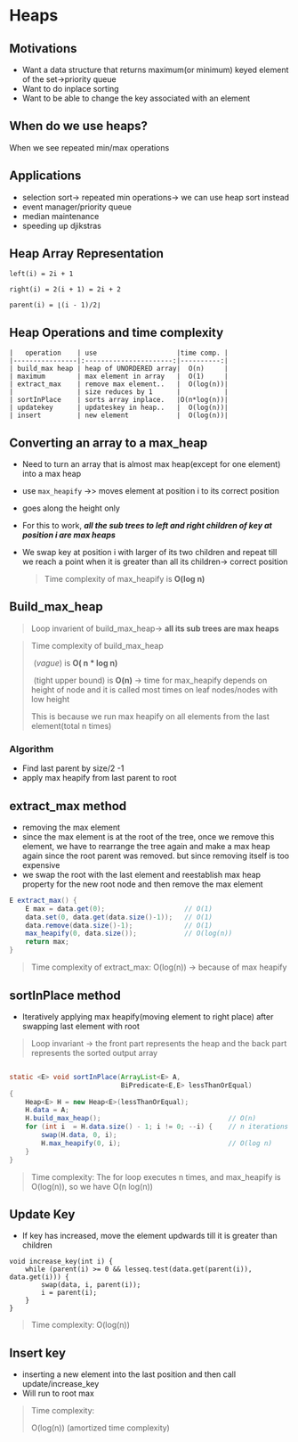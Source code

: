 # Heaps

## Motivations

- Want a data structure that returns maximum(or minimum) keyed element of the set->priority queue
- Want to do inplace sorting
- Want to be able to change the key associated with an element

## When do we use heaps?

When we see repeated min/max operations

## Applications

- selection sort-> repeated min operations-> we can use heap sort instead
- event manager/priority queue
- median maintenance
- speeding up djikstras

## Heap Array Representation

```
left(i) = 2i + 1

right(i) = 2(i + 1) = 2i + 2

parent(i) = ⌊(i - 1)/2⌋
```

## Heap Operations and time complexity

```
|   operation    | use                    |time comp. |
|----------------|:----------------------:|----------:|
| build_max heap | heap of UNORDERED array|  O(n)     |
| maximum        | max element in array   |  O(1)     |
| extract_max    | remove max element..   |  O(log(n))|
|				 | size reduces by 1      |           |
| sortInPlace    | sorts array inplace.   |O(n*log(n))|
| updatekey      | updateskey in heap..   |  O(log(n))|
| insert         | new element            |  O(log(n))|

```



## Converting an array to a max_heap

- Need to turn an array that is almost max heap(except for one element) into a max heap

- use `max_heapify` ->> moves element at position i to its correct position

- goes along the height only

- For this to work, ***all the sub trees to left and right children of key at position i are max heaps*** 

- We swap key at position i with larger of its two children and repeat till we reach a point when it is greater than all its children-> correct position

  

  >  Time complexity of max_heapify is **O(log n)**

## Build_max_heap

> Loop invarient of build_max_heap-> **all its sub trees are max heaps**

>  Time complexity of build_max_heap
>
> ​	(*vague*) is **O( n * log n)**
>
> ​	(tight upper bound) is **O(n)** -> time for max_heapify depends on height of node and it is called most times on leaf nodes/nodes with low height
>
> This is because we run max heapify on all elements from the last element(total n times)

### Algorithm

- Find last parent by size/2 -1
- apply max heapify from last parent to root



## extract_max method

- removing the max element
- since the max element is at the root of the tree, once we remove this element, we have to rearrange the tree again and make a max heap again since the root parent was removed. but since removing itself is too expensive
- we swap the root with the last element and reestablish max heap property for the new root node   and then remove the max element

```java
E extract_max() {
	E max = data.get(0);                    // O(1)
	data.set(0, data.get(data.size()-1));   // O(1)
	data.remove(data.size()-1);             // O(1)
	max_heapify(0, data.size());            // O(log(n))
	return max;
}
```

>  Time complexity of extract_max: O(log(n)) -> because of max heapify

## sortInPlace method

- Iteratively applying max heapify(moving element to right place) after swapping last element with root

> Loop invariant ->  the front part represents the
> heap and the back part represents the sorted output array

```java

static <E> void sortInPlace(ArrayList<E> A, 
							BiPredicate<E,E> lessThanOrEqual)
{
	Heap<E> H = new Heap<E>(lessThanOrEqual);
	H.data = A;
	H.build_max_heap();                                // O(n)
	for (int i  = H.data.size() - 1; i != 0; --i) {    // n iterations
		swap(H.data, 0, i);
		H.max_heapify(0, i);                           // O(log n)
	}
}
```

> Time complexity:
> The for loop executes n times, and max_heapify is O(log(n)),
> so we have O(n log(n))



## Update Key

- If key has increased, move the element updwards till it is greater than children

```
void increase_key(int i) {
    while (parent(i) >= 0 && lesseq.test(data.get(parent(i)), data.get(i))) {
        swap(data, i, parent(i));
        i = parent(i);
    }
}
```



> Time complexity: O(log(n))	



## Insert key

- inserting a new element into the last position and then call update/increase_key
- Will run to root max

> Time complexity: 
>
> O(log(n))    (amortized time complexity)